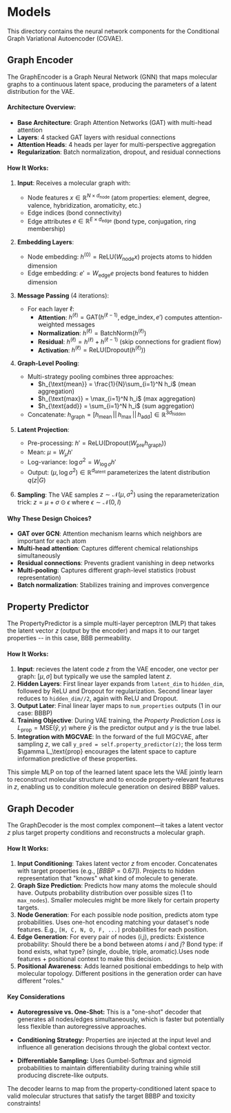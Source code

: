 # Models

This directory contains the neural network components for the Conditional Graph Variational Autoencoder (CGVAE).

## Graph Encoder

The GraphEncoder is a Graph Neural Network (GNN) that maps molecular graphs to a continuous latent space, producing the parameters of a latent distribution for the VAE.

#### Architecture Overview:
- **Base Architecture**: Graph Attention Networks (GAT) with multi-head attention
- **Layers**: 4 stacked GAT layers with residual connections
- **Attention Heads**: 4 heads per layer for multi-perspective aggregation
- **Regularization**: Batch normalization, dropout, and residual connections

#### How It Works:

1. **Input**: Receives a molecular graph with:
   - Node features $x \in \mathbb{R}^{N \times d_{\text{node}}}$ (atom properties: element, degree, valence, hybridization, aromaticity, etc.)
   - Edge indices (bond connectivity)
   - Edge attributes $e \in \mathbb{R}^{E \times d_{\text{edge}}}$ (bond type, conjugation, ring membership)

2. **Embedding Layers**:
   - Node embedding: $h^{(0)} = \text{ReLU}(W_{\text{node}} x)$ projects atoms to hidden dimension
   - Edge embedding: $e' = W_{\text{edge}} e$ projects bond features to hidden dimension

3. **Message Passing** (4 iterations):
   - For each layer $\ell$:
     - **Attention**: $h^{(\ell)} = \text{GAT}(h^{(\ell-1)}, \text{edge\_index}, e')$ computes attention-weighted messages
     - **Normalization**: $h^{(\ell)} = \text{BatchNorm}(h^{(\ell)})$
     - **Residual**: $h^{(\ell)} = h^{(\ell)} + h^{(\ell-1)}$ (skip connections for gradient flow)
     - **Activation**: $h^{(\ell)} = \text{ReLU}(\text{Dropout}(h^{(\ell)}))$

4. **Graph-Level Pooling**:
   - Multi-strategy pooling combines three approaches:
     - $h_{\text{mean}} = \frac{1}{N}\sum_{i=1}^N h_i$ (mean aggregation)
     - $h_{\text{max}} = \max_{i=1}^N h_i$ (max aggregation)
     - $h_{\text{add}} = \sum_{i=1}^N h_i$ (sum aggregation)
   - Concatenate: $h_{\text{graph}} = [h_{\text{mean}} \,||\, h_{\text{max}} \,||\, h_{\text{add}}] \in \mathbb{R}^{3d_{\text{hidden}}}$

5. **Latent Projection**:
   - Pre-processing: $h' = \text{ReLU}(\text{Dropout}(W_{\text{pre}} h_{\text{graph}}))$
   - Mean: $\mu = W_\mu h'$ 
   - Log-variance: $\log\sigma^2 = W_{\log\sigma} h'$
   - Output: $(\mu, \log\sigma^2) \in \mathbb{R}^{d_{\text{latent}}}$ parameterizes the latent distribution $q(z|G)$

6. **Sampling**: The VAE samples $z \sim \mathcal{N}(\mu, \sigma^2)$ using the reparameterization trick: $z = \mu + \sigma \odot \epsilon$ where $\epsilon \sim \mathcal{N}(0, I)$

#### Why These Design Choices?

- **GAT over GCN**: Attention mechanism learns which neighbors are important for each atom
- **Multi-head attention**: Captures different chemical relationships simultaneously
- **Residual connections**: Prevents gradient vanishing in deep networks
- **Multi-pooling**: Captures different graph-level statistics (robust representation)
- **Batch normalization**: Stabilizes training and improves convergence

## Property Predictor
The PropertyPredictor is a simple multi-layer perceptron (MLP) that takes the latent vector $z$ (output by the encoder) and maps it to our target properties -- in this case, BBB permeability.

#### How It Works:
1. **Input**: recieves the latent code $z$ from the VAE encoder, one vector per graph: $[\mu,\sigma]$ but typically we use the sampled latent $z$. 
2. **Hidden Layers**: First linear layer expands from `latent_dim` to h`idden_dim`, followed by ReLU and Dropout for regularization. Second linear layer reduces to `hidden_dim//2`, again with ReLU and Dropout.
3. **Output Later**: Final linear layer maps to `num_properties` outputs (1 in our case: BBBP)
4. **Training Objective**: During VAE training, the *Property Prediction Loss* is $L_\text{prop} = \text{MSE}(\hat{y}, y)$ where $\hat{y}$ is the predictor output and $y$ is the true label.
5. **Integration with MGCVAE**: In the forward of the full MGCVAE, after sampling $z$, we call `y_pred = self.property_predictor(z)`; the loss term $\gamma L_\text{prop} encourages the latent space to capture information predictive of these properties.

This simple MLP on top of the learned latent space lets the VAE jointly learn to reconstruct molecular structure and to encode property-relevant features in $z$, enabling us to condition molecule generation on desired BBBP values.

## Graph Decoder
The GraphDecoder is the most complex component—it takes a latent vector $z$ plus target property conditions and reconstructs a molecular graph.

#### How It Works:
1. **Input Conditioning**: Takes latent vector $z$ from encoder. Concatenates with target properties (e.g., \[$BBBP=0.67$\]). Projects to hidden representation that "knows" what kind of molecule to generate.
2. **Graph Size Prediction**: Predicts how many atoms the molecule should have. Outputs probability distribution over possible sizes (1 to `max_nodes`). Smaller molecules might be more likely for certain property targets.
3. **Node Generation**: For each possible node position, predicts atom type probabilities. Uses one-hot encoding matching your dataset's node features. E.g., `[H, C, N, O, F, ...]` probabilities for each position.
4. **Edge Generation**: For every pair of nodes (i,j), predicts: Existence probability: Should there be a bond between atoms $i$ and $j$? Bond type: if bond exists, what type? (single, double, triple, aromatic).Uses node features + positional context to make this decision.
5. **Positional Awareness**: Adds learned positional embeddings to help with molecular topology. Different positions in the generation order can have different "roles."

#### Key Considerations
- **Autoregressive vs. One-Shot:** This is a "one-shot" decoder that generates all nodes/edges simultaneously, which is faster but potentially less flexible than autoregressive approaches.

- **Conditioning Strategy:** Properties are injected at the input level and influence all generation decisions through the global context vector.

- **Differentiable Sampling:** Uses Gumbel-Softmax and sigmoid probabilities to maintain differentiability during training while still producing discrete-like outputs.

The decoder learns to map from the property-conditioned latent space to valid molecular structures that satisfy the target BBBP and toxicity constraints!